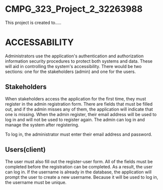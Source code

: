 # CMPG_323_Project_2_32263988
This project is created to.....

# ACCESSABILITY
Administrators use the application's authentication and authorization information security procedures to protect both systems and data. These will aid in controlling the system's accessibility. There would be two sections: one for the stakeholders (admin) and one for the users.

## Stakeholders
When stakeholders access the application for the first time, they must register in the admin registration form. There are fields that must be filled out, and if the admin misses any of them, the application will indicate that one is missing. When the admin register, their email address will be used to log in and will not be used to register again. The admin can log in and manage the system after registering.

To log in, the administrator must enter their email address and password. 

## Users(client)
The user must also fill out the register-user form. All of the fields must be completed before the registration can be completed. As a result, the user can log in. If the username is already in the database, the application will prompt the user to create a new username. Because it will be used to log in, the username must be unique.